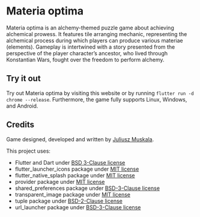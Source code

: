 # Materia optima

Materia optima is an alchemy-themed puzzle game about achieving alchemical prowess. It features tile arranging mechanic, representing the alchemical process during which players can produce various materiae (elements). Gameplay is intertwined with a story presented from the perspective of the player character’s ancestor, who lived through Konstantian Wars, fought over the freedom to perform alchemy.

## Try it out

Try out Materia optima by visiting this website or by running `flutter run -d chrome --release`. Furthermore, the game fully supports Linux, Windows, and Android.

## Credits

Game designed, developed and written by [Juliusz Muskala](https://github.com/julesmuskala).

This project uses:

- Flutter and Dart under [BSD 3-Clause license](legal/flutter_license)
- flutter_launcher_icons package under [MIT license](legal/flutter_launcher_icons_license)
- flutter_native_splash package under [MIT license](legal/flutter_native_splash_license)
- provider package under [MIT license](legal/provider_license)
- shared_preferences package under [BSD-3-Clause license](legal/shared_preferences_license)
- transparent_image package under [MIT license](legal/transparent_image_license)
- tuple package under [BSD-2-Clause license](legal/tuple_license)
- url_launcher package under [BSD-3-Clause license](legal/url_launcher_license)
